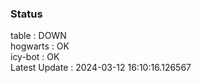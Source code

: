 ### Status


table : DOWN  
hogwarts : OK  
icy-bot : OK  
Latest Update : 2024-03-12 16:10:16.126567
